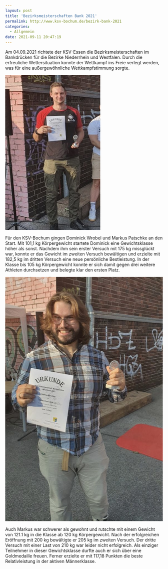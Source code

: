 ```yaml
---
layout: post
title: 'Bezirksmeisterschaften Bank 2021'
permalink: http://www.ksv-bochum.de/bezirk-bank-2021
categories:
  - Allgemein
date: 2021-09-11 20:47:19
---
```


Am 04.09.2021 richtete der KSV-Essen die Bezirksmeisterschaften im Bankdrücken
für die Bezirke Niederrhein und Westfalen. Durch die erfreuliche Wettersituation
konnte der Wettkampf ins Freie verlegt werden, was für eine außergewöhnliche
Wettkampfstimmung sorgte.

![image](wrobel-bezirk.jpg)

Für den KSV-Bochum gingen Dominick Wrobel und Markus Patschke an den Start. Mit
101,1 kg Körpergewicht startete Dominick eine Gewichtsklasse höher als sonst.
Nachdem ihm sein erster Versuch mit 175 kg missglückt war, konnte er das Gewicht
im zweiten Versuch bewältigen und erzielte mit 182,5 kg im dritten Versuch eine
neue persönliche Bestleistung. In der Klasse bis 105 kg Körpergewicht konnte er
sich damit gegen drei weitere Athleten durchsetzen und belegte klar den ersten
Platz.

![image](patschke-bezirk.jpg)

Auch Markus war schwerer als gewohnt und rutschte mit einem Gewicht von 121.1 kg
in die Klasse ab 120 kg Körpergewicht. Nach der erfolgreichen Eröffnung mit
200 kg bewältigte er 205 kg im zweiten Versuch. Der dritte Versuch mit einer
Last von 210 kg war leider nicht erfolgreich. Als einziger Teilnehmer in dieser
Gewichtsklasse durfte auch er sich über eine Goldmedaille freuen. Ferner
erzielte er mit 117,18 Punkten die beste Relativleistung in der aktiven
Männerklasse.
